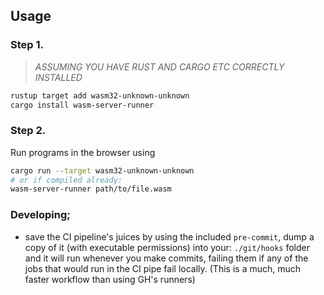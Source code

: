 ## Usage

### Step 1.
>_ASSUMING YOU HAVE RUST AND CARGO ETC CORRECTLY INSTALLED_
```sh
rustup target add wasm32-unknown-unknown
cargo install wasm-server-runner
```

### Step 2.

Run programs in the browser using
```sh
cargo run --target wasm32-unknown-unknown
# or if compiled already:
wasm-server-runner path/to/file.wasm
```

### Developing;
- save the CI pipeline's juices by using the included `pre-commit`, dump a copy of it (with executable permissions) into your:
`./git/hooks` folder and it will run whenever you make commits, failing them if any of the jobs that would run in the CI pipe fail locally. (This is a much, much faster workflow than using GH's runners)
